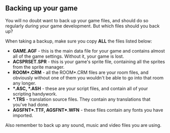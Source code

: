 Backing up your game
--------------------

You will no doubt want to back up your game files, and should do so
regularly during your game development. But which files should you back
up?

When taking a backup, make sure you copy **ALL** the files listed below:

-   **GAME.AGF** - this is the main data file for your game and contains
    almost all of the game settings. Without it, your game is lost.
-   **ACSPRSET.SPR** - this is your game's sprite file, containing all
    the sprites from the sprite manager.
-   **ROOM\*.CRM** - all the ROOM\*.CRM files are your room files, and
    obviously without one of them you wouldn't be able to go into that
    room any longer.
-   **\*.ASC, \*.ASH** - these are your script files, and contain all of
    your scripting handywork.
-   **\*.TRS** - translation source files. They contain any translations
    that you've had done.
-   **AGSFNT\*.TTF, AGSFNT\*.WFN** - these files contain any fonts you
    have imported.

Also remember to back up any sound, music and video files you are using.
